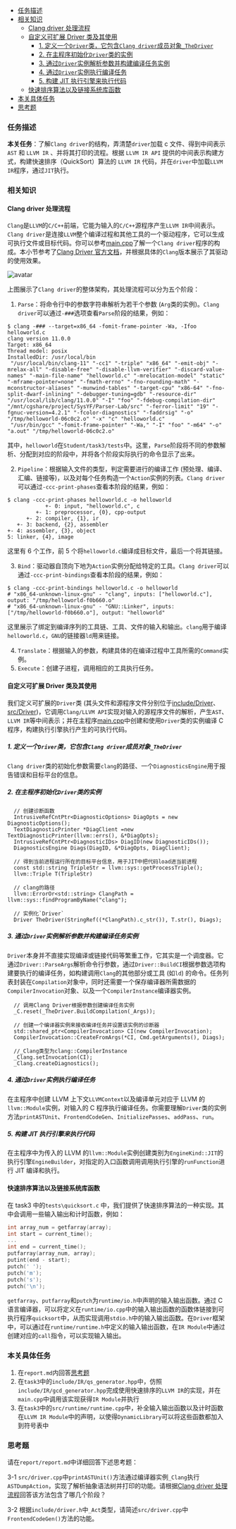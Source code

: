 - [任务描述](#任务描述)
- [相关知识](#相关知识)
  - [Clang driver 处理流程](#clang-driver处理流程)
  - [自定义可扩展 Driver 类及其使用](#自定义可扩展driver类及其使用)
    - [1. 定义一个`Driver`类，它包含`Clang driver`成员对象`_TheDriver`](#1-定义一个driver类它包含clang-driver成员对象_thedriver)
    - [2. 在主程序初始化`Driver`类的实例](#2-在主程序初始化driver类的实例)
    - [3. 通过`Driver`实例解析参数并构建编译任务实例](#3-通过driver实例解析参数并构建编译任务实例)
    - [4. 通过`Driver`实例执行编译任务](#4-通过driver实例执行编译任务)
    - [5. 构建 JIT 执行引擎来执行代码](#5-构建jit执行引擎来执行代码)
  - [快速排序算法以及链接系统库函数](#快速排序算法以及链接系统库函数)
- [本关具体任务](#本关具体任务)
- [思考题](#思考题)

### 任务描述

**本关任务**：了解`Clang driver`的结构，弄清楚`driver`加载 c 文件、得到中间表示 `AST` 和 `LLVM IR` 、并将其打印的流程。根据 `LLVM IR API` 提供的中间表示构建方式，构建快速排序（QuickSort）算法的 `LLVM IR` 代码，并在`driver`中加载`LLVM IR`程序，通过`JIT`执行。


### 相关知识

#### Clang driver 处理流程

`Clang`是`LLVM`的`C/C++`前端，它能为输入的`C/C++`源程序产生`LLVM IR`中间表示。`Clang driver`是连接`LLVM`整个编译过程和其他工具的一个驱动程序，它可以生成可执行文件或目标代码。你可以参考[main.cpp](../Student/task3/main.cpp)了解一个`Clang driver`程序的构成。本小节参考了[Clang Driver 官方文档](https://releases.llvm.org/11.0.0/tools/clang/docs/DriverInternals.html)，并根据具体的`Clang`版本展示了其驱动的使用效果。

![avatar](figs/DriverArchitecture.png)

上图展示了`Clang driver`的整体架构，其处理流程可以分为五个阶段：

1. `Parse`：将命令行中的参数字符串解析为若干个参数 (`Arg`类的实例)。`Clang driver`可以通过`-###`选项查看`Parse`阶段的结果，例如：

```
$ clang -### --target=x86_64 -fomit-frame-pointer -Wa, -Ifoo helloworld.c
clang version 11.0.0
Target: x86_64
Thread model: posix
InstalledDir: /usr/local/bin
 "/usr/local/bin/clang-11" "-cc1" "-triple" "x86_64" "-emit-obj" "-mrelax-all" "-disable-free" "-disable-llvm-verifier" "-discard-value-names" "-main-file-name" "helloworld.c" "-mrelocation-model" "static" "-mframe-pointer=none" "-fmath-errno" "-fno-rounding-math" "-mconstructor-aliases" "-munwind-tables" "-target-cpu" "x86-64" "-fno-split-dwarf-inlining" "-debugger-tuning=gdb" "-resource-dir" "/usr/local/lib/clang/11.0.0" "-I" "foo" "-fdebug-compilation-dir" "/mnt/cgshare/project/SysYF/Parser-Lab/src" "-ferror-limit" "19" "-fgnuc-version=4.2.1" "-fcolor-diagnostics" "-faddrsig" "-o" "/tmp/helloworld-06c0c2.o" "-x" "c" "helloworld.c"
 "/usr/bin/gcc" "-fomit-frame-pointer" "-Wa," "-I" "foo" "-m64" "-o" "a.out" "/tmp/helloworld-06c0c2.o"
```
其中，`helloworld`在`Student/task3/tests`中。这里，`Parse`阶段将不同的参数解析、分配到对应的阶段中，并将各个阶段实际执行的命令显示了出来。

2. `Pipeline`：根据输入文件的类型，判定需要进行的编译工作 (预处理、编译、汇编、链接等)，以及对每个任务构造一个`Action`实例的列表。`Clang driver`可以通过`-ccc-print-phases`查看本阶段的结果，例如：

```
$ clang -ccc-print-phases helloworld.c -o helloworld
            +- 0: input, "helloworld.c", c
         +- 1: preprocessor, {0}, cpp-output
      +- 2: compiler, {1}, ir
   +- 3: backend, {2}, assembler
+- 4: assembler, {3}, object
5: linker, {4}, image
```

这里有 6 个工作，前 5 个将`helloworld.c`编译成目标文件，最后一个将其链接。

3. `Bind`：驱动器自顶向下地为`Action`实例分配给特定的工具。`Clang driver`可以通过`-ccc-print-bindings`查看本阶段的结果，例如：

```
$ clang -ccc-print-bindings helloworld.c -o helloworld
# "x86_64-unknown-linux-gnu" - "clang", inputs: ["helloworld.c"], output: "/tmp/helloworld-f0b660.o"
# "x86_64-unknown-linux-gnu" - "GNU::Linker", inputs: ["/tmp/helloworld-f0b660.o"], output: "helloworld"
```

这里展示了绑定到编译序列的工具链、工具、文件的输入和输出。`clang`用于编译`helloworld.c`，`GNU`的链接器`ld`用来链接。

4. `Translate`：根据输入的参数，构建具体的在编译过程中工具所需的`Command`实例。
5. `Execute`：创建子进程，调用相应的工具执行任务。

#### 自定义可扩展 Driver 类及其使用

我们定义可扩展的`Driver`类 (其头文件和源程序文件分别位于[include/Driver](../Student/task3/include/Driver)、[src/Driver](../Student/task3/src/Driver))，它调用`Clang/LLVM API`实现对输入的源程序文件的解析，产生`AST`、`LLVM IR`等中间表示；并在主程序[main.cpp](../Student/task3/main.cpp)中创建和使用`Driver`类的实例编译 C 程序，构建执行引擎执行产生的可执行代码。

##### 1. 定义一个`Driver`类，它包含`Clang driver`成员对象`_TheDriver`
`Clang driver`类的初始化参数需要`clang`的路径、一个`DiagnosticsEngine`用于报告错误和目标平台的信息。

##### 2. 在主程序初始化`Driver`类的实例
```
  // 创建诊断函数
  IntrusiveRefCntPtr<DiagnosticOptions> DiagOpts = new DiagnosticOptions();
  TextDiagnosticPrinter *DiagClient =new TextDiagnosticPrinter(llvm::errs(), &*DiagOpts);
  IntrusiveRefCntPtr<DiagnosticIDs> DiagID(new DiagnosticIDs());
  DiagnosticsEngine Diags(DiagID, &*DiagOpts, DiagClient);

  // 得到当前进程运行所在的目标平台信息，用于JIT中把代码load进当前进程
  const std::string TripleStr = llvm::sys::getProcessTriple();
  llvm::Triple T(TripleStr)

  // clang的路径
  llvm::ErrorOr<std::string> ClangPath = llvm::sys::findProgramByName("clang");

  // 实例化`Driver`
  Driver TheDriver(StringRef((*ClangPath).c_str()), T.str(), Diags);
```
##### 3. 通过`Driver`实例解析参数并构建编译任务实例
`Driver`本身并不直接实现编译或链接代码等繁重工作，它其实是一个调度器。它通过`Driver::ParseArgs`解析命令行参数，通过`Driver::BuildCI`根据参数选项构建要执行的编译任务，如构建调用`Clang`的其他部分或工具 (如`ld`) 的命令。任务列表封装在`Compilation`对象中，同时还需要一个保存编译器所需数据的`CompilerInvocation`对象、以及一个`CompilerInstance`编译器实例。

```
  // 调用Clang Driver根据参数创建编译任务实例
  _C.reset(_TheDriver.BuildCompilation(_Args));

  // 创建一个编译器实例来接收编译任务并设置该实例的诊断器
  std::shared_ptr<CompilerInvocation> CI(new CompilerInvocation);
  CompilerInvocation::CreateFromArgs(*CI, Cmd.getArguments(), Diags);

  //_Clang类型为clang::CompilerInstance
  _Clang.setInvocation(CI);
  _Clang.createDiagnostics();
```
##### 4. 通过`Driver`实例执行编译任务
在主程序中创建 LLVM 上下文`LLVMContext`以及编译单元对应于 LLVM 的`llvm::Module`实例，对输入的 C 程序执行编译任务。你需要理解`Driver`类的实例方法`printASTUnit`、`FrontendCodeGen`、`InitializePasses`、`addPass`、`run`。

##### 5. 构建 JIT 执行引擎来执行代码
在主程序中为传入的 LLVM 的`llvm::Module`实例创建类别为`EngineKind::JIT`的执行引擎`EngineBuilder`，对指定的入口函数调用调用执行引擎的`runFunction`进行 JIT 编译和执行。

#### 快速排序算法以及链接系统库函数

在 task3 中的`tests\quicksort.c` 中，我们提供了快速排序算法的一种实现。其中会调用一些输入输出和计时函数，例如：

```c
int array_num = getfarray(array);
int start = current_time();
...
int end = current_time();
putfarray(array_num, array);
putint(end - start);
putch(' ');
putch('m');
putch('s');
putch('\n');
```

`getfarray`、`putfarray`和`putch`为`runtime/io.h`中声明的输入输出函数。通过 C 语言编译器，可以将定义在`runtime/io.cpp`中的输入输出函数的函数体链接到可执行程序`quicksort`中，从而实现调用`stdio.h`中的输入输出函数。在`Driver`框架中，可以通过在`runtime/runtime.h`中定义的输入输出函数，在`IR Module`中通过创建对应的`call`指令，可以实现输入输出。

### 本关具体任务

1. 在`report.md`内回答[思考题](#思考题) 
2. 在`task3`中的`include/IR/qs_generator.hpp`中，仿照`include/IR/gcd_generator.hpp`完成使用快速排序的`LLVM IR`的实现，并在`main.cpp`中调用该实现获得`IR Module`并执行
3. 在`task3`中的`src/runtime/runtime.cpp`中，补全输入输出函数以及计时函数在`LLVM IR Module`中的声明，以使得`DynamicLibrary`可以将这些函数都加入到符号表中

### 思考题

请在`report/report.md`中详细回答下述思考题：

3-1 `src/driver.cpp`中`printASTUnit()`方法通过编译器实例`_Clang`执行`ASTDumpAction`，实现了解析抽象语法树并打印的功能。请根据[Clang&#32;driver 处理流程](#相关知识)回答该方法包含了哪几个阶段？

3-2 根据`include/driver.h`中`_Act`类型，请简述`src/driver.cpp`中`FrontendCodeGen()`方法的功能。
